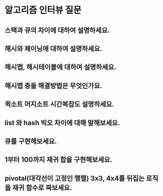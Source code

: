 # 알고리즘 인터뷰 질문

## 스택과 큐의 차이에 대하여 설명하세요.

## 해시와 체이닝에 대하여 설명하세요.

## 해시맵, 해시테이블에 대하여 설명하세요.

## 해시맵 충돌 해결방법은 무엇인가요.

## 퀵소트 머지소트 시간복잡도 설명하세요.

## list 와 hash 빅오 차이에 대해 말해보세요.

## 큐를 구현해보세요.

## 1부터 100까지 재귀 합을 구현해보세요.

## pivotal(대각선이 고정인 행렬) 3x3, 4x4를 뒤집는 로직을 재귀 함수로 짜보세요.
